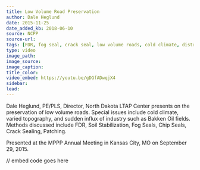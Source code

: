 ```yaml
---
title: Low Volume Road Preservation
author: Dale Heglund
date: 2015-11-25
date_added_kb: 2018-06-10
source: NCPP
source-url:
tags: [FDR, fog seal, crack seal, low volume roads, cold climate, distress identification, MPPP, NCPP]
type: video
image_path: 
image_source:
image_caption:
title_color:
video_embed: https://youtu.be/gDGfADwqjX4
sidebar:
lead:
---
```

Dale Heglund, PE/PLS, Director, North Dakota LTAP Center presents on the preservation of low volume roads. Special issues include cold climate, varied topography, and sudden influx of industry such as Bakken Oil fields. Methods discussed include FDR, Soil Stabilization, Fog Seals, Chip Seals, Crack Sealing, Patching.

Presented at the MPPP Annual Meeting in Kansas City, MO on September 29, 2015.
<!--more-->

// embed code goes here
